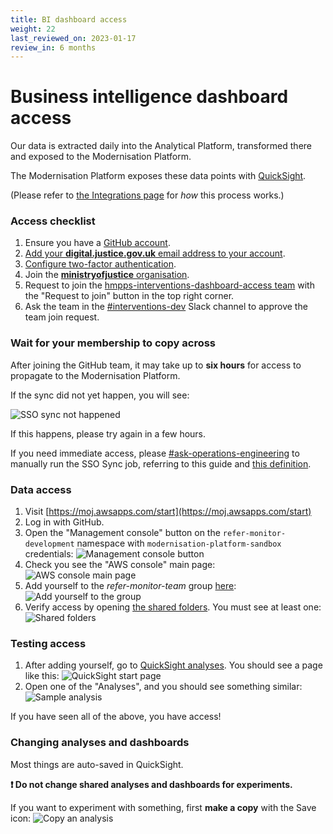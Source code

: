 ```yaml
---
title: BI dashboard access
weight: 22
last_reviewed_on: 2023-01-17
review_in: 6 months
---
```


# Business intelligence dashboard access

Our data is extracted daily into the Analytical Platform, transformed there and exposed to the Modernisation Platform.

The Modernisation Platform exposes these data points with [QuickSight](https://aws.amazon.com/quicksight/).

(Please refer to [the Integrations page](../integrations.html) for _how_ this process works.)

### Access checklist

1. Ensure you have a [GitHub account](https://github.com/join?plan=free).
1. [Add your **digital.justice.gov.uk** email address to your account](https://docs.github.com/en/account-and-profile/setting-up-and-managing-your-personal-account-on-github/managing-email-preferences/adding-an-email-address-to-your-github-account).
1. [Configure two-factor authentication](https://docs.github.com/en/authentication/securing-your-account-with-two-factor-authentication-2fa/configuring-two-factor-authentication).
1. Join the [**ministryofjustice** organisation](https://github.com/orgs/ministryofjustice/sso).
1. Request to join the [hmpps-interventions-dashboard-access team](https://github.com/orgs/ministryofjustice/teams/hmpps-interventions-dashboard-access/members)
   with the "Request to join" button in the top right corner.
1. Ask the team in the [#interventions-dev] Slack channel to approve the team join request.


### Wait for your membership to copy across

After joining the GitHub team, it may take up to **six hours** for access to propagate to the Modernisation Platform.

If the sync did not yet happen, you will see:

![SSO sync not happened](../images/modplatform-sso-sync-not-happened.png)

If this happens, please try again in a few hours.

If you need immediate access, please [#ask-operations-engineering] to manually run the SSO Sync job, referring to this guide
and [this definition](https://github.com/ministryofjustice/modernisation-platform/blob/4b7becb4a7162fd59039b9e1c1d65b9d2d1e79e8/environments/refer-monitor.json#L12).


### Data access

1. Visit [https://moj.awsapps.com/start](https://moj.awsapps.com/start)
1. Log in with GitHub.
1. Open the "Management console" button on the `refer-monitor-development` namespace with `modernisation-platform-sandbox` credentials:
   ![Management console button](../images/modplatform-console.png)
1. Check you see the "AWS console" main page:
   ![AWS console main page](../images/modplatform-console-main-page.png)
1. Add yourself to the _refer-monitor-team_ group [here](https://quicksight.aws.amazon.com/sn/console/groups):
   ![Add yourself to the group](../images/modplatform-quicksight-group-add.png)
1. Verify access by opening [the shared folders](https://quicksight.aws.amazon.com/sn/folders/public). You must see at least one:
   ![Shared folders](../images/modplatform-quicksight-shared-folders.png)


### Testing access

1. After adding yourself, go to [QuickSight analyses](https://quicksight.aws.amazon.com/sn/start/analyses). You should see a page like this:
   ![QuickSight start page](../images/modplatform-quicksight-landing-page.png)
1. Open one of the "Analyses", and you should see something similar:
   ![Sample analysis](../images/modplatform-quicksight-sample-analysis.png)

If you have seen all of the above, you have access!


### Changing analyses and dashboards

Most things are auto-saved in QuickSight.

**❗️ Do not change shared analyses and dashboards for experiments.**

If you want to experiment with something, first **make a copy** with the Save icon:
![Copy an analysis](../images/modplatform-quicksight-analysis-saveas.png)


[#interventions-dev]: https://mojdt.slack.com/archives/C01DYKJUKDX
[#ask-operations-engineering]: https://mojdt.slack.com/archives/C01BUKJSZD4
